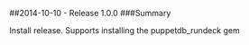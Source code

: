 ##2014-10-10 - Release 1.0.0
###Summary

  Install release. Supports installing the puppetdb_rundeck gem
